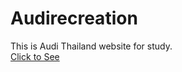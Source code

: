 # Audirecreation
This is Audi Thailand website for study.  
[Click to See](https://bordee2000.github.io/My-Audirecreation/)
